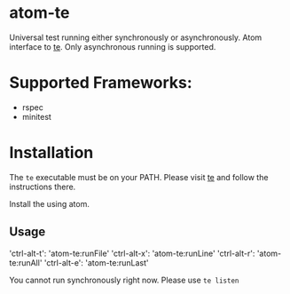# atom-te

Universal test running either synchronously or asynchronously. Atom interface to [te](https://github.com/jetaggart/te). Only asynchronous running is supported.

# Supported Frameworks:
* rspec
* minitest


# Installation

The `te` executable must be on your PATH. Please visit [te](https://github.com/jetaggart/te) and follow the instructions there.

Install the using atom.


## Usage

'ctrl-alt-t': 'atom-te:runFile'
'ctrl-alt-x': 'atom-te:runLine'
'ctrl-alt-r': 'atom-te:runAll'
'ctrl-alt-e': 'atom-te:runLast'

You cannot run synchronously right now. Please use `te listen`
